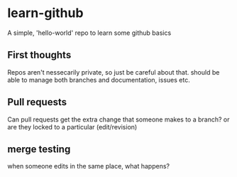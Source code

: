 # learn-github
A simple, 'hello-world' repo to learn some github basics


## First thoughts
Repos aren't nessecarily private, so just be careful about that.
should be able to manage both branches and documentation, issues etc.

## Pull requests
Can pull requests get the extra change that someone makes to a branch? or are they locked to a particular (edit/revision)

## merge testing
when someone edits in the same place, what happens?
